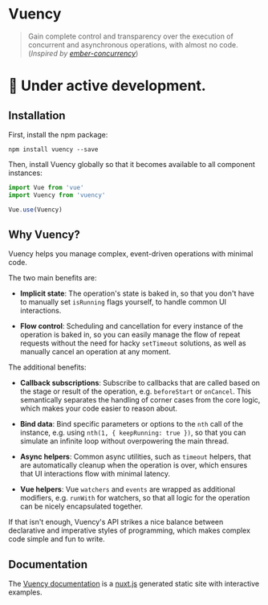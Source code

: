 # Vuency  

> Gain complete control and transparency over the execution of concurrent and asynchronous operations, with almost no code. (*Inspired by [ember-concurrency](https://github.com/machty/ember-concurrency)*)

# 🚧 Under active development.

## Installation

First, install the npm package:

`npm install vuency --save`

Then, install Vuency globally so that it becomes available to all component instances:

```js
import Vue from 'vue'
import Vuency from 'vuency'

Vue.use(Vuency)
```

## Why Vuency?

Vuency helps you manage complex, event-driven operations with minimal code.

The two main benefits are:

* **Implicit state**: The operation's state is baked in, so that you don't have to manually set `isRunning` flags yourself, to handle common UI interactions.

* **Flow control**: Scheduling and cancellation for every instance of the operation is baked in, so you can easily manage the flow of repeat requests without the need for hacky `setTimeout` solutions, as well as manually cancel an operation at any moment.

The additional benefits:

* **Callback subscriptions**: Subscribe to callbacks that are called based on the stage or result of the operation, e.g. `beforeStart` or `onCancel`. This semantically separates the handling of corner cases from the core logic, which makes your code easier to reason about.

* **Bind data**: Bind specific parameters or options to the `nth` call of the instance, e.g. using `nth(1, { keepRunning: true })`, so that you can simulate an infinite loop without overpowering the main thread.

* **Async helpers**: Common async utilities, such as `timeout` helpers, that are automatically cleanup when the operation is over, which ensures that UI interactions flow with minimal latency.

* **Vue helpers**: Vue `watchers` and `events` are wrapped as additional modifiers, e.g. `runWith` for watchers, so that all logic for the operation can be nicely encapsulated together.

If that isn't enough, Vuency's API strikes a nice balance between declarative and imperative styles of programming, which makes complex code simple and fun to write.

## Documentation

The [Vuency documentation](https://vuency.alidcastano.com) is a [nuxt.js](https://github.com/nuxt/nuxt.js) generated static site with interactive examples.
